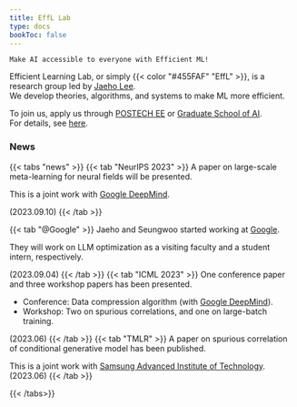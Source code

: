 ```yaml
---
title: EffL Lab
type: docs
bookToc: false
---
```


`Make AI accessible to everyone with Efficient ML!`

Efficient Learning Lab, or simply {{< color "#455FAF" "EffL" >}}, is a research group led by [Jaeho Lee](https://jaeho-lee.github.io).  
We develop theories, algorithms, and systems to make ML more efficient.

To join us, apply us through [POSTECH EE](https://ee.postech.ac.kr) or [Graduate School of AI](https://ai.postech.ac.kr).  
For details, see [here](/docs/people/future/).


### **News**

{{< tabs "news" >}}
{{< tab "NeurIPS 2023" >}}
A paper on large-scale meta-learning for neural fields will be presented.

This is a joint work with [Google DeepMind](https://www.deepmind.com).

(2023.09.10)
{{< /tab >}}

{{< tab "@Google" >}}
Jaeho and Seungwoo started working at [Google](research.google).

They will work on LLM optimization as a visiting faculty and a student intern, respectively.

(2023.09.04)
{{< /tab >}}
{{< tab "ICML 2023" >}}
One conference paper and three workshop papers has been presented.  
- Conference: Data compression algorithm (with [Google DeepMind](https://www.deepmind.com)).  
- Workshop: Two on spurious correlations, and one on large-batch training.  

(2023.06)
{{< /tab >}}
{{< tab "TMLR" >}}
A paper on spurious correlation of conditional generative model has been published.

This is a joint work with [Samsung Advanced Institute of Technology](https://www.sait.samsung.co.kr/).  
(2023.06)
{{< /tab >}}

{{< /tabs>}}
